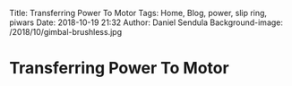 Title: Transferring Power To Motor
Tags: Home, Blog, power, slip ring, piwars
Date: 2018-10-19 21:32
Author: Daniel Sendula
Background-image: /2018/10/gimbal-brushless.jpg

# Transferring Power To Motor

